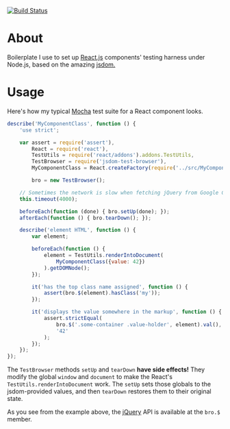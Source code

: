 [![Build Status](https://travis-ci.org/ikr/jsdom-test-browser.svg?branch=master)](https://travis-ci.org/ikr/jsdom-test-browser)

# About

Boilerplate I use to set up [React.js](http://facebook.github.io/react/) components' testing harness
under Node.js, based on the amazing [jsdom.](https://github.com/tmpvar/jsdom)

# Usage

Here's how my typical [Mocha](http://mochajs.org/) test suite for a React component looks.

```javascript    
describe('MyComponentClass', function () {
    'use strict';

    var assert = require('assert'),
        React = require('react'),
        TestUtils = require('react/addons').addons.TestUtils,
        TestBrowser = require('jsdom-test-browser'),
        MyComponentClass = React.createFactory(require('../src/MyComponentClass')),

        bro = new TestBrowser();

    // Sometimes the network is slow when fetching jQuery from Google CDN
    this.timeout(4000);

    beforeEach(function (done) { bro.setUp(done); });
    afterEach(function () { bro.tearDown(); });

    describe('element HTML', function () {
        var element;

        beforeEach(function () {
            element = TestUtils.renderIntoDocument(
                MyComponentClass({value: 42})
            ).getDOMNode();
        });

        it('has the top class name assigned', function () {
            assert(bro.$(element).hasClass('my'));
        });

        it('displays the value somewhere in the markup', function () {
            assert.strictEqual(
                bro.$('.some-container .value-holder', element).val(), 
                '42'
            );
        });
    });
});
```

The `TestBrowser` methods `setUp` and `tearDown` **have side effects!** They modify the global
`window` and `document` to make the React's `TestUtils.renderIntoDocument` work. The `setUp` sets
those globals to the jsdom-provided values, and then `tearDown` restores them to their original
state.

As you see from the example above, the [jQuery](http://jquery.com/) API is available at the `bro.$`
member.
